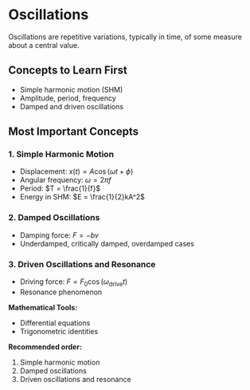 # Oscillations

Oscillations are repetitive variations, typically in time, of some measure about a central value.

## Concepts to Learn First
- Simple harmonic motion (SHM)
- Amplitude, period, frequency
- Damped and driven oscillations

## Most Important Concepts

### 1. Simple Harmonic Motion
- Displacement: $x(t) = A \cos(\omega t + \phi)$
- Angular frequency: $\omega = 2\pi f$
- Period: $T = \frac{1}{f}$
- Energy in SHM: $E = \frac{1}{2}kA^2$

### 2. Damped Oscillations
- Damping force: $F = -bv$
- Underdamped, critically damped, overdamped cases

### 3. Driven Oscillations and Resonance
- Driving force: $F = F_0 \cos(\omega_{\text{drive}} t)$
- Resonance phenomenon

**Mathematical Tools:**
- Differential equations
- Trigonometric identities

**Recommended order:**
1. Simple harmonic motion
2. Damped oscillations
3. Driven oscillations and resonance
